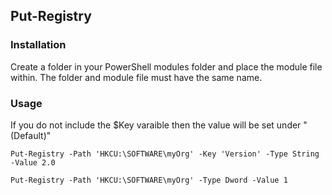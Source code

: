 ## Put-Registry  
### Installation  
Create a folder in your PowerShell modules folder and place the module file within. The folder and module file must have the same name.  
### Usage  
If you do not include the $Key varaible then the value will be set under "(Default)"
```
Put-Registry -Path 'HKCU:\SOFTWARE\myOrg' -Key 'Version' -Type String -Value 2.0
```
```
Put-Registry -Path 'HKCU:\SOFTWARE\myOrg' -Type Dword -Value 1
```

